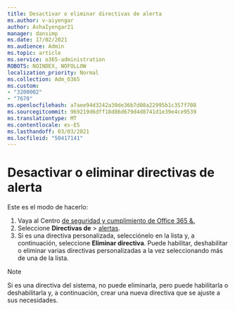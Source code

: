 ```yaml
---
title: Desactivar o eliminar directivas de alerta
ms.author: v-aiyengar
author: AshaIyengar21
manager: dansimp
ms.date: 17/02/2021
ms.audience: Admin
ms.topic: article
ms.service: o365-administration
ROBOTS: NOINDEX, NOFOLLOW
localization_priority: Normal
ms.collection: Adm_O365
ms.custom:
- "3200002"
- "7670"
ms.openlocfilehash: a7aee94d3242a30de36b7d08a22995b1c357f708
ms.sourcegitcommit: 969219d6dff18d86d679d4d8741d1e39e4ce9539
ms.translationtype: MT
ms.contentlocale: es-ES
ms.lasthandoff: 03/03/2021
ms.locfileid: "50417141"
---
```

# <a name="turn-off-or-delete-alert-policies"></a>Desactivar o eliminar directivas de alerta

Este es el modo de hacerlo:

1. Vaya al Centro [de seguridad y cumplimiento de Office 365 &.](https://go.microsoft.com/fwlink/p/?linkid=2077143)
1. Seleccione **Directivas de**  >  [alertas](https://go.microsoft.com/fwlink/?linkid=2103208).
1. Si es una directiva personalizada, selecciónelo en la lista y, a continuación, seleccione **Eliminar directiva**. Puede habilitar, deshabilitar o eliminar varias directivas personalizadas a la vez seleccionando más de una de la lista.

> [!NOTE]
> Si es una directiva del sistema, no puede eliminarla, pero puede habilitarla o deshabilitarla y, a continuación, crear una nueva directiva que se ajuste a sus necesidades.
